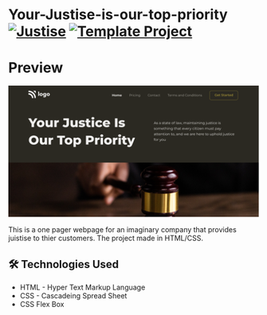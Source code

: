 # Your-Justise-is-our-top-priority [![Justise](https://img.shields.io/badge/Template-Project-blue)](http://www.gnu.org/licenses/agpl-3.0) [![Template Project](https://img.shields.io/badge/Technologies%20-HTML%2FCSS-brightgreen)](http://www.gnu.org/licenses/agpl-3.0)


# Preview
![](assets/thumbnail.png)



This is  a one pager webpage for an imaginary company that provides juistise to thier customers. The project made in HTML/CSS.


## 🛠 Technologies Used
  - HTML - Hyper Text Markup Language
  - CSS - Cascadeing Spread Sheet
  - CSS Flex Box

 
